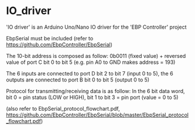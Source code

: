 # IO_driver
'IO driver' is an Arduino Uno/Nano IO driver for the 'EBP Controller' project

EbpSerial must be included (refer to https://github.com/EbpController/EbpSerial)

The 10-bit address is composed as follow: 0b0011 (fixed value) + reversed value of port C bit 0 to bit 5 (e.g. pin A0 to GND makes address = 193)

The 6 inputs are connected to port D bit 2 to bit 7 (input 0 to 5), the 6 outputs are connected to port B bit 0 to bit 5 (output 0 to 5)

Protocol for transmitting/receiving data is as follow: In the 6 bit data word, bit 0 = pin status (LOW or HIGH), bit 1 to bit 3 = pin port (value = 0 to 5)

(also refer to EbpSerial_protocol_flowchart.pdf, https://github.com/EbpController/EbpSerial/blob/master/EbpSerial_protocol_flowchart.pdf)
